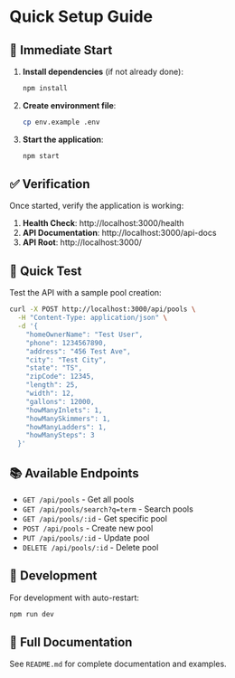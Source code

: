 # Quick Setup Guide

## 🚀 Immediate Start

1. **Install dependencies** (if not already done):
   ```bash
   npm install
   ```

2. **Create environment file**:
   ```bash
   cp env.example .env
   ```

3. **Start the application**:
   ```bash
   npm start
   ```

## ✅ Verification

Once started, verify the application is working:

1. **Health Check**: http://localhost:3000/health
2. **API Documentation**: http://localhost:3000/api-docs
3. **API Root**: http://localhost:3000/

## 🧪 Quick Test

Test the API with a sample pool creation:

```bash
curl -X POST http://localhost:3000/api/pools \
  -H "Content-Type: application/json" \
  -d '{
    "homeOwnerName": "Test User",
    "phone": 1234567890,
    "address": "456 Test Ave",
    "city": "Test City",
    "state": "TS",
    "zipCode": 12345,
    "length": 25,
    "width": 12,
    "gallons": 12000,
    "howManyInlets": 1,
    "howManySkimmers": 1,
    "howManyLadders": 1,
    "howManySteps": 3
  }'
```

## 📚 Available Endpoints

- `GET /api/pools` - Get all pools
- `GET /api/pools/search?q=term` - Search pools
- `GET /api/pools/:id` - Get specific pool
- `POST /api/pools` - Create new pool
- `PUT /api/pools/:id` - Update pool
- `DELETE /api/pools/:id` - Delete pool

## 🔧 Development

For development with auto-restart:
```bash
npm run dev
```

## 📖 Full Documentation

See `README.md` for complete documentation and examples.
